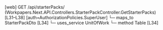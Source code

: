 [web] GET /api/starterPacks/  (Workpapers.Next.API.Controllers.StarterPackController.GetStarterPacks)  [L31–L38] [auth=AuthorizationPolicies.SuperUser]
  └─ maps_to StarterPackDto [L34]
  └─ uses_service UnitOfWork
    └─ method Table [L34]

